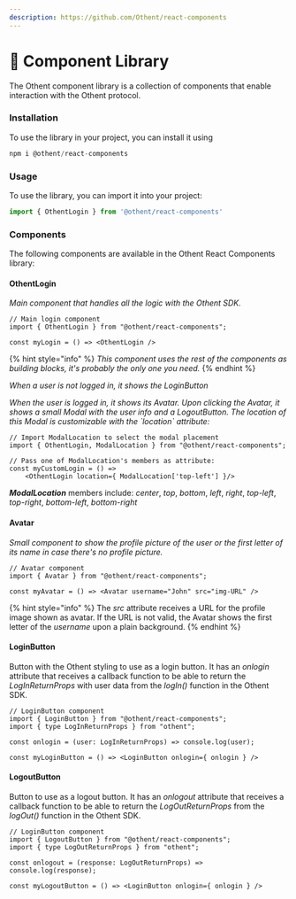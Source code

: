 ```yaml
---
description: https://github.com/Othent/react-components
---
```


# 🍜 Component Library

The Othent component library is a collection of components that enable interaction with the Othent protocol.&#x20;

### Installation <a href="#installation" id="installation"></a>

To use the library in your project, you can install it using&#x20;

```javascript
npm i @othent/react-components
```

### Usage <a href="#usage" id="usage"></a>

To use the library, you can import it into your project:

```javascript
import { OthentLogin } from '@othent/react-components'
```

### Components <a href="#functions" id="functions"></a>

The following components are available in the Othent React Components library:

#### OthentLogin

_Main component that handles all the logic with the Othent SDK._

```tsx
// Main login component
import { OthentLogin } from "@othent/react-components";

const myLogin = () => <OthentLogin />
```

{% hint style="info" %}
_This component uses the rest of the components as building blocks, it's probably the only one you need._
{% endhint %}

_When a user is not logged in, it shows the LoginButton_

_When the user is logged in, it shows its Avatar. Upon clicking the Avatar, it shows a small Modal with the user info and a LogoutButton. The location of this Modal is customizable with the \`location\` attribute:_

```tsx
// Import ModalLocation to select the modal placement
import { OthentLogin, ModalLocation } from "@othent/react-components";

// Pass one of ModalLocation's members as attribute:
const myCustomLogin = () =>
    <OthentLogin location={ ModalLocation['top-left'] }/>
```

_**ModalLocation**_ members include: _center_, _top_, _bottom_, _left_, _right_, _top-left_, _top-right_, _bottom-left_, _bottom-right_

#### Avatar

_Small component to show the profile picture of the user or the first letter of its name in case there's no profile picture._

```tsx
// Avatar component
import { Avatar } from "@othent/react-components";

const myAvatar = () => <Avatar username="John" src="img-URL" />
```

{% hint style="info" %}
The _src_ attribute receives a URL for the profile image shown as avatar. If the URL is not valid, the Avatar shows the first letter of the _username_ upon a plain background.
{% endhint %}

#### LoginButton

Button with the Othent styling to use as a login button. It has an _onlogin_ attribute that receives a callback function to be able to return the _LogInReturnProps_ with user data from the _logIn()_ function in the Othent SDK.

```tsx
// LoginButton component
import { LoginButton } from "@othent/react-components";
import { type LogInReturnProps } from "othent";

const onlogin = (user: LogInReturnProps) => console.log(user);

const myLoginButton = () => <LoginButton onlogin={ onlogin } />
```

#### LogoutButton

Button to use as a logout button. It has an _onlogout_ attribute that receives a callback function to be able to return the _LogOutReturnProps_ from the _logOut()_ function in the Othent SDK.

```tsx
// LoginButton component
import { LogoutButton } from "@othent/react-components";
import { type LogOutReturnProps } from "othent";

const onlogout = (response: LogOutReturnProps) => console.log(response);

const myLogoutButton = () => <LoginButton onlogin={ onlogin } />
```
